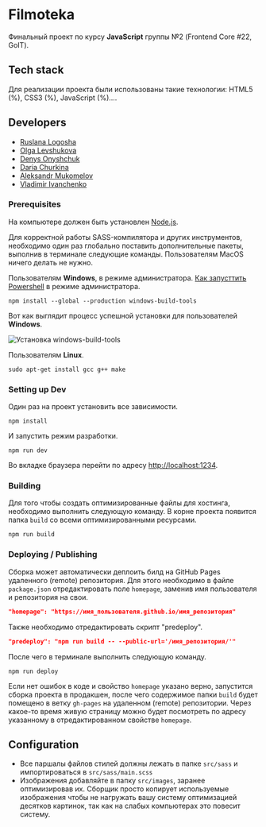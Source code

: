 # Filmoteka

Финальный проект по курсу **JavaScript** группы №2 (Frontend Core #22, GoIT).

## Tech stack

Для реализации проекта были использованы такие технологии: HTML5 (%), CSS3 (%),
JavaScript (%)....

## Developers

- [Ruslana Logosha](https://www.linkedin.com/in/ruslana-logosha-674b9241/)
- [Olga Levshukova](https://www.linkedin.com/in/olga-levshukova-62831343/)
- [Denys Onyshchuk](https://www.linkedin.com/in/onishchuk-denis)
- [Daria Churkina](https://www.linkedin.com/in/daria-churkina-823a4b108/)
- [Aleksandr Mukomelov](https://www.linkedin.com/in/aleksandr-mukomelov-b9799155/)
- [Vladimir Ivanchenko](https://www.linkedin.com/in/vladimir-ivanchenko/)

### Prerequisites

На компьютере должен быть установлен [Node.js](https://nodejs.org/en/).

Для корректной работы SASS-компилятора и других инструментов, необходимо один
раз глобально поставить дополнительные пакеты, выполнив в терминале следующие
команды. Пользователям MacOS ничего делать не нужно.

Пользователям **Windows**, в режиме администратора.
[Как запусттить Powershell](https://youtu.be/p2tFnxcymwk) в режиме
администратора.

```shell
npm install --global --production windows-build-tools
```

Вот как выглядит процесс успешной установки для пользователей **Windows**.

![Установка windows-build-tools](https://user-images.githubusercontent.com/1426799/45007904-bde9f280-afb4-11e8-8a35-c77dffaffa2a.gif)

Пользователям **Linux**.

```shell
sudo apt-get install gcc g++ make
```

### Setting up Dev

Один раз на проект установить все зависимости.

```shell
npm install
```

И запустить режим разработки.

```shell
npm run dev
```

Во вкладке браузера перейти по адресу
[http://localhost:1234](http://localhost:1234).

### Building

Для того чтобы создать оптимизированные файлы для хостинга, необходимо выполнить
следующую команду. В корне проекта появится папка `build` со всеми
оптимизированными ресурсами.

```shell
npm run build
```

### Deploying / Publishing

Сборка может автоматически деплоить билд на GitHub Pages удаленного (remote)
репозитория. Для этого необходимо в файле `package.json` отредактировать поле
`homepage`, заменив имя пользователя и репозитория на свои.

```json
"homepage": "https://имя_пользователя.github.io/имя_репозитория"
```

Также необходимо отредактировать скрипт "predeploy".

```json
"predeploy": "npm run build -- --public-url='/имя_репозитория/'"
```

После чего в терминале выполнить следующую команду.

```shell
npm run deploy
```

Если нет ошибок в коде и свойство `homepage` указано верно, запустится сборка
проекта в продакшен, после чего содержимое папки `build` будет помещено в ветку
`gh-pages` на удаленном (remote) репозитории. Через какое-то время живую
страницу можно будет посмотреть по адресу указанному в отредактированном
свойстве `homepage`.

## Configuration

- Все паршалы файлов стилей должны лежать в папке `src/sass` и импортироваться в
  `src/sass/main.scss`
- Изображения добавляйте в папку `src/images`, заранее оптимизировав их. Сборщик
  просто копирует используемые изображения чтобы не нагружать вашу систему
  оптимизацией десятков картинок, так как на слабых компьютерах это повесит
  систему.
